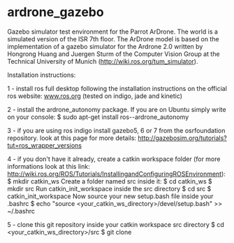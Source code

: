 # ardrone_gazebo
Gazebo simulator test environment for the Parrot ArDrone. The world is a simulated version of the ISR 7th floor. The ArDrone model is based on the implementation of a gazebo simulator for the Ardrone 2.0 written by Hongrong Huang and Juergen Sturm of the Computer Vision Group at the Technical University of Munich (http://wiki.ros.org/tum_simulator). 

Installation instructions:

1 - install ros full desktop following the installation instructions on the official ros website: www.ros.org (tested on indigo, jade and kinetic)

2 - install the ardrone_autonomy package. If you are on Ubuntu simply write on your console:
$ sudo apt-get install ros-<your-ros-distribution>-ardrone_autonomy

3 - if you are using ros indigo install gazebo5, 6 or 7 from the osrfoundation repository. look at this page for more details: http://gazebosim.org/tutorials?tut=ros_wrapper_versions

4 - if you don't have it already, create a catkin workspace folder (for more informations look at this link: http://wiki.ros.org/ROS/Tutorials/InstallingandConfiguringROSEnvironment):
$ mkdir catkin_ws
Create a folder named src inside it:
$ cd catkin_ws
$ mkdir src
Run catkin_init_workspace inside the src directory
$ cd src
$ catkin_init_workspace
Now source your new setup.bash file inside your .bashrc
$ echo "source <your_catkin_ws_directory>/devel/setup.bash" >> ~/.bashrc

5 - clone this git repository inside your catkin workspace src directory
$ cd <your_catkin_ws_directory>/src
$ git clone 
